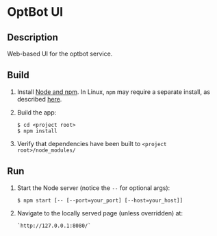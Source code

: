 OptBot UI
=========
Description
--
Web-based UI for the optbot service.

Build
--
1.  Install [Node and npm](https://nodejs.org/download/). In Linux, `npm` may require a separate install, 
    as described [here](https://docs.npmjs.com/getting-started/installing-node). 
2.  Build the app:

        $ cd <project root>
        $ npm install

3.  Verify that dependencies have been built to `<project root>/node_modules/`

Run
--
1.  Start the Node server (notice the `--` for optional args):

        $ npm start [-- [--port=your_port] [--host=your_host]]

2.  Navigate to the locally served page (unless overridden) at:

        `http://127.0.0.1:8080/`